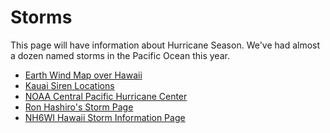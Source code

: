 # Storms

This page will have information about Hurricane Season. We've had
almost a dozen named storms in the Pacific Ocean this year.

* [Earth Wind Map over Hawaii](http://earth.nullschool.net/#current/wind/surface/level/orthographic=-154.05,19.04,889)
* [Kauai Siren Locations](http://www.kauai.gov/Government/Departments/CivilDefenseAgency/KauaiSirenLocations/tabid/78/Default.aspx)
* [NOAA Central Pacific Hurricane Center](http://www.prh.noaa.gov/hnl/cphc/)
* [Ron Hashiro's Storm Page](http://www.qsl.net/ah6rh/am-radio/hawaii/tropical-storm-iselle.html)
* [NH6WI Hawaii Storm Information Page](http://www.earchi.org/nh6wi/)
